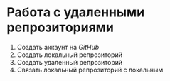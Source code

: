 ﻿# Работа с удаленными репрозиториями
1. Создать аккаунт на *GitHub*
2. Создать локальный репрозиторий 
3. Создать удаленный репрозиторий
4. Связать локальный репрозиторий с локальным
